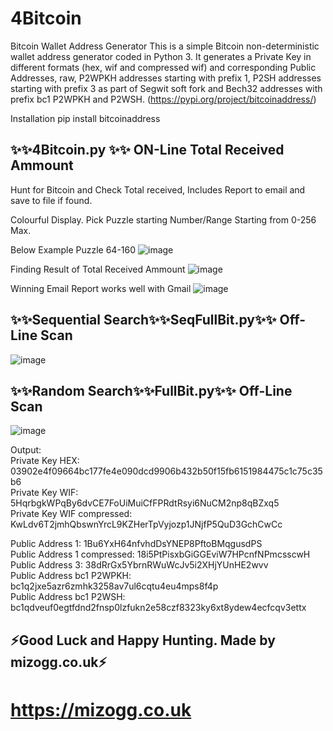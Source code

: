 # 4Bitcoin
Bitcoin Wallet Address Generator This is a simple Bitcoin non-deterministic wallet address generator coded in Python 3. It generates a Private Key in different formats (hex, wif and compressed wif) and corresponding Public Addresses, raw, P2WPKH addresses starting with prefix 1, P2SH addresses starting with prefix 3 as part of Segwit soft fork and Bech32 addresses with prefix bc1 P2WPKH and P2WSH. (https://pypi.org/project/bitcoinaddress/)

Installation
pip install bitcoinaddress

## ✨✨4Bitcoin.py ✨✨ ON-Line Total Received Ammount

Hunt for Bitcoin and Check Total received, Includes Report to email and save to file if found. 

Colourful Display. Pick Puzzle starting Number/Range Starting from 0-256 Max.

Below Example Puzzle 64-160
![image](https://user-images.githubusercontent.com/88630056/144495885-1622a28e-1ec3-4534-8ae1-4d66c52cd259.png)

Finding Result of Total Received Ammount
![image](https://user-images.githubusercontent.com/88630056/144496532-6185f08d-9499-49ca-a020-9200ace5ac71.png)

Winning Email Report works well with Gmail
![image](https://user-images.githubusercontent.com/88630056/144495928-16a88d2e-7c4f-4282-85b7-7e1ac719ec8c.png)


## ✨✨Sequential Search✨✨SeqFullBit.py✨✨ Off-Line Scan

![image](https://user-images.githubusercontent.com/88630056/142064960-e4d97228-fd0c-4aaf-aad7-a6f0e482f80c.png)

## ✨✨Random Search✨✨FullBit.py✨✨ Off-Line Scan
![image](https://user-images.githubusercontent.com/88630056/142065699-7ad56513-0600-4514-9796-27f1f0842300.png)

Output:   
Private Key HEX: 03902e4f09664bc177fe4e090dcd9906b432b50f15fb6151984475c1c75c35b6   
Private Key WIF: 5HqrbgkWPqBy6dvCE7FoUiMuiCfFPRdtRsyi6NuCM2np8qBZxq5    
Private Key WIF compressed: KwLdv6T2jmhQbswnYrcL9KZHerTpVyjozp1JNjfP5QuD3GchCwCc    

Public Address 1: 1Bu6YxH64nfvhdDsYNEP8PftoBMqgusdPS   
Public Address 1 compressed: 18i5PtPisxbGiGGEviW7HPcnfNPmcsscwH   
Public Address 3: 38dRrGx5YbrnRWuWcJv5i2XHjYUnHE2wvv  
Public Address bc1 P2WPKH: bc1q2jxe5azr6zmhk3258av7ul6cqtu4eu4mps8f4p    
Public Address bc1 P2WSH: bc1qdveuf0egtfdnd2fnsp0lzfukn2e58czf8323ky6xt8ydew4ecfcqv3ettx

## ⚡Good Luck and Happy Hunting. Made by mizogg.co.uk⚡
# https://mizogg.co.uk
